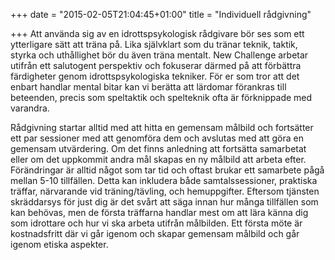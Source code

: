 +++
date = "2015-02-05T21:04:45+01:00"
title = "Individuell rådgivning"

+++
Att använda sig av en idrottspsykologisk rådgivare bör ses som ett ytterligare sätt att träna på.
Lika självklart som du tränar teknik, taktik, styrka och uthållighet bör du även träna mentalt.
New Challenge arbetar utifrån ett salutogent perspektiv och fokuserar därmed på att förbättra färdigheter genom idrottspsykologiska tekniker.
För er som tror att det enbart handlar mental bitar kan vi berätta att lärdomar förankras till beteenden, precis som speltaktik och spelteknik ofta är förknippade med varandra.

Rådgivning startar alltid med att hitta en gemensam målbild och fortsätter ett par sessioner med att genomföra dem och avslutas med att göra en gemensam utvärdering.
Om det finns anledning att fortsätta samarbetat eller om det uppkommit andra mål skapas en ny målbild att arbeta efter.
Förändringar är alltid något som tar tid och oftast brukar ett samarbete pågå mellan 5-10 tillfällen.
Detta kan inkludera både samtalssessioner, praktiska träffar, närvarande vid träning/tävling, och hemuppgifter.
Eftersom tjänsten skräddarsys för just dig är det svårt att säga innan hur många tillfällen som kan behövas, men de första träffarna handlar mest om att lära känna dig som idrottare och hur vi ska arbeta utifrån målbilden.
Ett första möte är kostnadsfritt där vi går igenom och skapar gemensam målbild och går igenom etiska aspekter.
